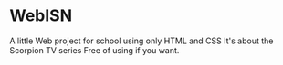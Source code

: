 # WebISN
A little Web project for school using only HTML and CSS
It's about the Scorpion TV series
Free of using if you want.
